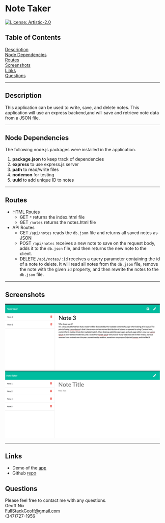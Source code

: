 # Note Taker


[![License: Artistic-2.0](https://img.shields.io/badge/License-Artistic%202.0-0298c3.svg)](https://opensource.org/licenses/Artistic-2.0)

## Table of Contents
[Description](#desription)<br/>
[Node Dependencies](#node-dependencies)<br/>
[Routes](#routes)<br/>
[Screenshots](#screenshots)<br/>
[Links](#links)<br/>
[Questions](#questions)<br/>


---

## Description
This application can be used to write, save, and delete notes. This application will use an express backend,and will save and retrieve note data from a JSON file.

---
## Node Dependencies
The following node.js packages were installed in the application.
1. **package.json** to keep track of dependencies
2. **express** to use express.js server
3. **path** to read/write files 
4. **nodemon** for testing
5. **uuid** to add unique ID to notes


---
## Routes
* HTML Routes
    * GET `*` returns the index.html file
    * GET `/notes` returns the notes.html file
* API Routes
    *   GET `/api/notes` reads the `db.json` file and returns all saved notes as JSON
    * POST `/api/notes` receives a new note to save on the request body, adds it to the `db.json` file, and then returns the new note to the client.
    * DELETE `/api/notes/:id` receives a query parameter containing the id of a note to delete. It will read all notes from the `db.json` file, remove the note with the given `id` property, and then rewrite the notes to the `db.json` file.


---
## Screenshots
![](./screenshots/screenshot1.png)
![](./screenshots/screenshot2.png)

---

## Links 
* Demo of the [app](https://drive.google.com/file/d/1z5Y9EPyfVYyNAQuWpl5vW1k0sFWMVUgd/view)<br/>
* Github [repo](https://github.com/FSGeoff/note-taker.git)

## Questions
Please feel free to contact me with any questions.<br/>
Geoff Nix<br/>
FullStackGeoff@gmail.com<br/>
(347)727-1956
